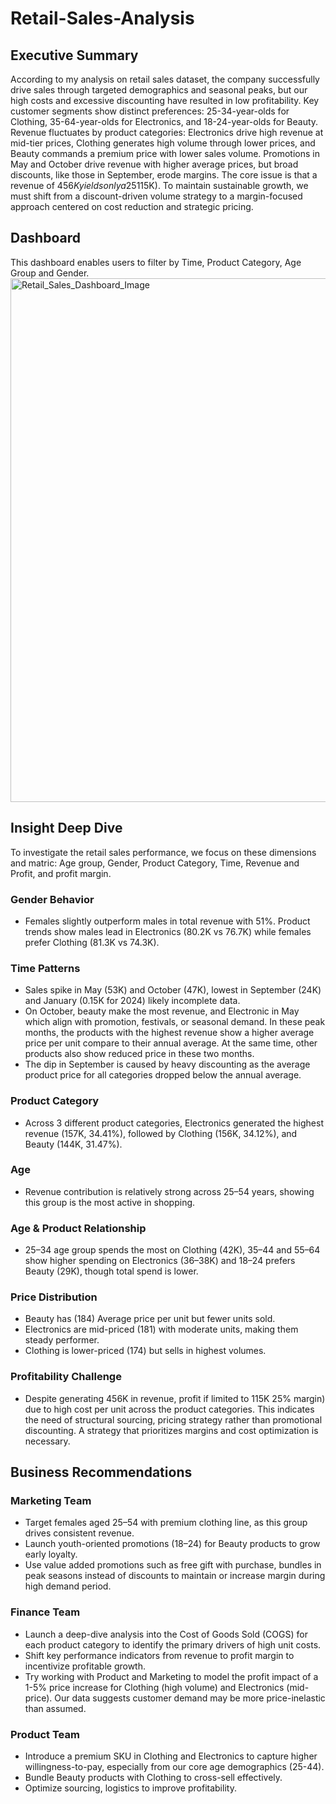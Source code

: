 # Retail-Sales-Analysis
## Executive Summary
According to my analysis on retail sales dataset, the company successfully drive sales through targeted demographics and seasonal peaks, but our high costs and excessive discounting have resulted in low profitability. Key customer segments show distinct preferences: 25-34-year-olds for Clothing, 35-64-year-olds for Electronics, and 18-24-year-olds for Beauty. Revenue fluctuates by product categories: Electronics drive high revenue at mid-tier prices, Clothing generates high volume through lower prices, and Beauty commands a premium price with lower sales volume. Promotions in May and October drive revenue with higher average prices, but broad discounts, like those in September, erode margins. The core issue is that a revenue of $456K yields only a 25% profit margin ($115K). To maintain sustainable growth, we must shift from a discount-driven volume strategy to a margin-focused approach centered on cost reduction and strategic pricing.

## Dashboard
This dashboard enables users to filter by Time, Product Category, Age Group and Gender. 
<img width="1562" height="838" alt="Retail_Sales_Dashboard_Image" src="https://github.com/user-attachments/assets/a1594b7d-77cb-4329-9267-45ec1f9461b6" />


## Insight Deep Dive
To investigate the retail sales performance, we focus on these dimensions and matric: Age group, Gender, Product Category, Time, Revenue and Profit, and profit margin.

### Gender Behavior
* Females slightly outperform males in total revenue with 51%. Product trends show males lead in Electronics (80.2K vs 76.7K) while females prefer Clothing (81.3K vs 74.3K).

### Time Patterns
* Sales spike in May (53K) and October (47K), lowest in September (24K) and January (0.15K for 2024) likely incomplete data.
* On October, beauty make the most revenue, and Electronic in May which align with promotion, festivals, or seasonal demand. In these peak months, the products with the highest revenue show a higher average price per unit compare to their annual average.  At the same time, other products also show reduced price in these two months. 
* The dip in September is caused by heavy discounting as the average product price for all categories dropped below the annual average.   

### Product Category
* Across 3 different product categories, Electronics generated the highest revenue (157K, 34.41%), followed by Clothing (156K, 34.12%), and Beauty (144K, 31.47%).

### Age
* Revenue contribution is relatively strong across 25–54 years, showing this group is the most active in shopping.

### Age & Product Relationship
* 25–34 age group spends the most on Clothing (42K), 35–44 and 55–64 show higher spending on Electronics (36–38K) and 18–24 prefers Beauty (29K), though total spend is lower.

### Price Distribution
* Beauty has (184) Average price per unit but fewer units sold.
* Electronics are mid-priced (181) with moderate units, making them steady performer. 
* Clothing is lower-priced (174) but sells in highest volumes.

### Profitability Challenge
* Despite generating 456K in revenue, profit if limited to 115K 25% margin) due to high cost per unit across the product categories. This indicates the need of structural sourcing, pricing strategy rather than promotional discounting. A strategy that prioritizes margins and cost optimization is necessary.

## Business Recommendations
### Marketing Team
* Target females aged 25–54 with premium clothing line, as this group drives consistent revenue.
* Launch youth-oriented promotions (18–24) for Beauty products to grow early loyalty.
* Use value added promotions such as free gift with purchase, bundles in peak seasons instead of discounts to maintain or increase margin during high demand period.

### Finance Team
* Launch a deep-dive analysis into the Cost of Goods Sold (COGS) for each product category to identify the primary drivers of high unit costs.
* Shift key performance indicators from revenue to profit margin to incentivize profitable growth.
* Try working with Product and Marketing to model the profit impact of a 1-5% price increase for Clothing (high volume) and Electronics (mid-price). Our data suggests customer demand may be more price-inelastic than assumed.

### Product Team
* Introduce a premium SKU in Clothing and Electronics to capture higher willingness-to-pay, especially from our core age demographics (25-44). 
* Bundle Beauty products with Clothing to cross-sell effectively.
* Optimize sourcing, logistics to improve profitability. 




